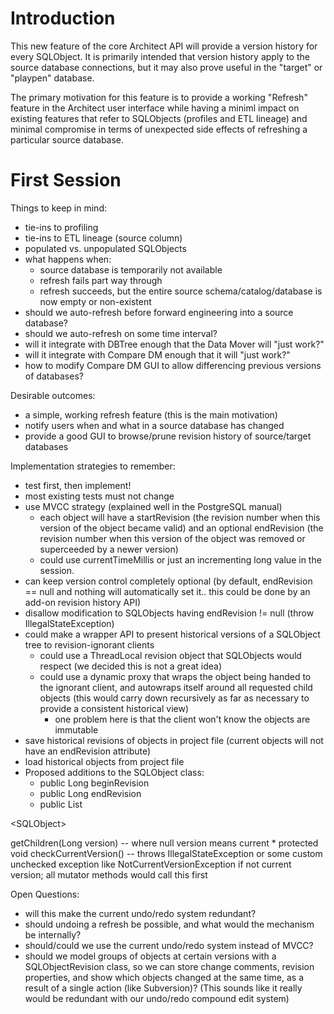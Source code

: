 # Introduction #

This new feature of the core Architect API will provide a version history for every SQLObject. It is primarily intended that version history apply to the source database connections, but it may also prove useful in the "target" or "playpen" database.

The primary motivation for this feature is to provide a working "Refresh" feature in the Architect user interface while having a miniml impact on existing features that refer to SQLObjects (profiles and ETL lineage) and minimal compromise in terms of unexpected side effects of refreshing a particular source database.

# First Session #

Things to keep in mind:
  * tie-ins to profiling
  * tie-ins to ETL lineage (source column)
  * populated vs. unpopulated SQLObjects
  * what happens when:
    * source database is temporarily not available
    * refresh fails part way through
    * refresh succeeds, but the entire source schema/catalog/database is now empty or non-existent
  * should we auto-refresh before forward engineering into a source database?
  * should we auto-refresh on some time interval?
  * will it integrate with DBTree enough that the Data Mover will "just work?"
  * will it integrate with Compare DM enough that it will "just work?"
  * how to modify Compare DM GUI to allow differencing previous versions of databases?

Desirable outcomes:
  * a simple, working refresh feature (this is the main motivation)
  * notify users when and what in a source database has changed
  * provide a good GUI to browse/prune revision history of source/target databases

Implementation strategies to remember:
  * test first, then implement!
  * most existing tests must not change
  * use MVCC strategy (explained well in the PostgreSQL manual)
    * each object will have a startRevision (the revision number when this version of the object became valid) and an optional endRevision (the revision number when this version of the object was removed or superceeded by a newer version)
    * could use currentTimeMillis or just an incrementing long value in the session.
  * can keep version control completely optional (by default, endRevision == null and nothing will automatically set it.. this could be done by an add-on revision history API)
  * disallow modification to SQLObjects having endRevision != null (throw IllegalStateException)
  * could make a wrapper API to present historical versions of a SQLObject tree to revision-ignorant clients
    * could use a ThreadLocal revision object that SQLObjects would respect (we decided this is not a great idea)
    * could use a dynamic proxy that wraps the object being handed to the ignorant client, and autowraps itself around all requested child objects (this would carry down recursively as far as necessary to provide a consistent historical view)
      * one problem here is that the client won't know the objects are immutable
  * save historical revisions of objects in project file (current objects will not have an endRevision attribute)
  * load historical objects from project file
  * Proposed additions to the SQLObject class:
    * public Long beginRevision
    * public Long endRevision
    * public List

&lt;SQLObject&gt;

 getChildren(Long version) -- where null version means current
    * protected void checkCurrentVersion() -- throws IllegalStateException or some custom unchecked exception like NotCurrentVersionException if not current version; all mutator methods would call this first

Open Questions:
  * will this make the current undo/redo system redundant?
  * should undoing a refresh be possible, and what would the mechanism be internally?
  * should/could we use the current undo/redo system instead of MVCC?
  * should we model groups of objects at certain versions with a SQLObjectRevision class, so we can store change comments, revision properties, and show which objects changed at the same time, as a result of a single action (like Subversion)? (This sounds like it  really would be redundant with our undo/redo compound edit system)